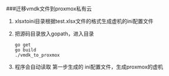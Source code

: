 ###迁移vmdk文件到proxmox私有云



1. xlsxtoini目录根据test.xlsx文件的格式生成虚机的ini配置文件

2. 把源码目录放入gopath，进入目录

   ```shell
   go get
   go build
   ./vmdk_to_proxmox
   ```

3. 程序会自动读取  第一步生成的 ini配置文件，生成proxmox的虚机



